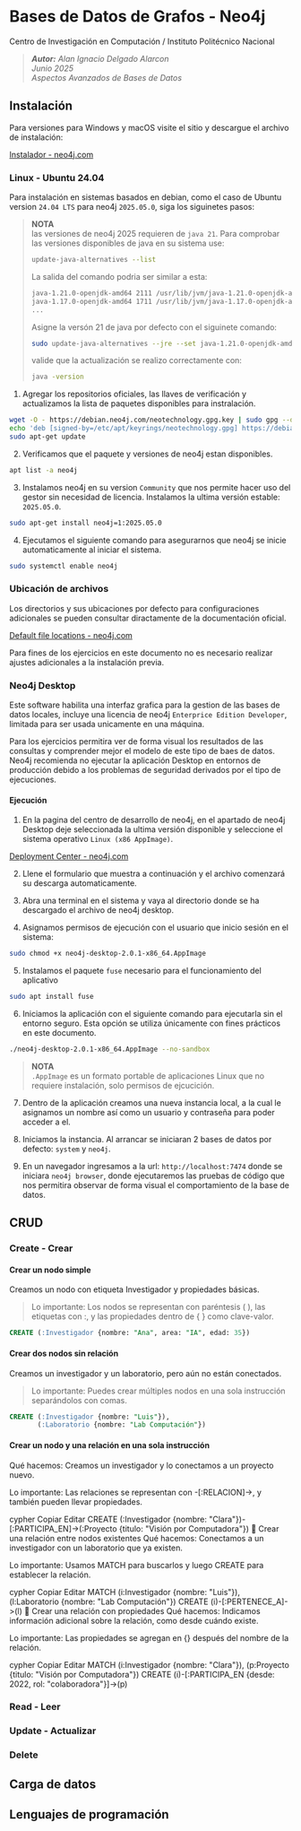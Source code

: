 # Bases de Datos de Grafos - Neo4j
Centro de Investigación en Computación / Instituto Politécnico Nacional

> _**Autor:** Alan Ignacio Delgado Alarcon_  
> *Junio 2025*  
> *Aspectos Avanzados de Bases de Datos*

## Instalación
Para versiones para Windows y macOS visite el sitio y descargue el archivo de instalación:

[Instalador - neo4j.com](https://neo4j.com/deployment-center/?gdb-selfmanaged)

### Linux - Ubuntu 24.04
Para instalación en sistemas basados en debian, como el caso de Ubuntu version `24.04 LTS` para neo4j `2025.05.0`, siga los siguinetes pasos:

> **NOTA**  
> las versiones de neo4j 2025 requieren de `java 21`. Para comprobar las versiones disponibles de java en su sistema use:  
> ```bash
> update-java-alternatives --list
>```
> La salida del comando podria ser similar a esta:
> ```bash
> java-1.21.0-openjdk-amd64 2111 /usr/lib/jvm/java-1.21.0-openjdk-amd64
> java-1.17.0-openjdk-amd64 1711 /usr/lib/jvm/java-1.17.0-openjdk-amd64
> ...
> ```
> Asigne la versón 21 de java por defecto con el siguinete comando:
> ```bash
> sudo update-java-alternatives --jre --set java-1.21.0-openjdk-amd64
> ```
> valide que la actualización se realizo correctamente con:
> ```bash
> java -version
> ```

1. Agregar los repositorios oficiales, las llaves de verificación y actualizamos la lista de paquetes disponibles para instralación.
```bash
wget -O - https://debian.neo4j.com/neotechnology.gpg.key | sudo gpg --dearmor -o /etc/apt/keyrings/neotechnology.gpg
echo 'deb [signed-by=/etc/apt/keyrings/neotechnology.gpg] https://debian.neo4j.com stable latest' | sudo tee -a /etc/apt/sources.list.d/neo4j.list
sudo apt-get update
```

2. Verificamos que el paquete y versiones de neo4j estan disponibles.
```bash
apt list -a neo4j
```

3. Instalamos neo4j en su version `Community` que nos permite hacer uso del gestor sin necesidad de licencia. Instalamos la ultima versión estable: `2025.05.0`.
```bash
sudo apt-get install neo4j=1:2025.05.0
```

4. Ejecutamos el siguiente comando para asegurarnos que neo4j se inicie automaticamente al iniciar el sistema.
```bash
sudo systemctl enable neo4j
```

### Ubicación de archivos
Los directorios y sus ubicaciones por defecto para configuraciones adicionales se pueden consultar diractamente de la documentación oficial.

[Default file locations - neo4j.com](https://neo4j.com/docs/operations-manual/current/configuration/file-locations/)

Para fines de los ejercicios en este documento no es necesario realizar ajustes adicionales a la instalación previa.

### Neo4j Desktop
Este software habilita una interfaz grafica para la gestion de las bases de datos locales, incluye una licencia de neo4j `Enterprice Edition Developer`, limitada para ser usada unicamente en una máquina.

Para los ejercicios permitira ver de forma visual los resultados de las consultas y comprender mejor el modelo de este tipo de baes de datos. Neo4j recomienda no ejecutar la aplicación Desktop en entornos de producción debido a los problemas de seguridad derivados por el tipo de ejecuciones.

#### Ejecución
1. En la pagina del centro de desarrollo de neo4j, en el apartado de neo4j Desktop deje seleccionada la ultima versión disponible y seleccione el sistema operativo `Linux (x86 AppImage)`.

[Deployment Center - neo4j.com](https://neo4j.com/deployment-center/?desktop-gdb)

2. Llene el formulario que muestra a continuación y el archivo comenzará su descarga automaticamente.

3. Abra una terminal en el sistema y vaya al directorio donde se ha descargado el archivo de neo4j desktop.

4. Asignamos permisos de ejecución con el usuario que inicio sesión en el sistema:
```bash
sudo chmod +x neo4j-desktop-2.0.1-x86_64.AppImage
```

5. Instalamos el paquete `fuse` necesario para el funcionamiento del aplicativo
```bash
sudo apt install fuse
```

6. Iniciamos la aplicación con el siguiente comando para ejecutarla sin el entorno seguro. Esta opción se utiliza únicamente con fines prácticos en este documento. 
```bash
./neo4j-desktop-2.0.1-x86_64.AppImage --no-sandbox
```

> **NOTA**  
> `.AppImage` es un formato portable de aplicaciones Linux que no requiere instalación, solo permisos de ejcucición.

7. Dentro de la aplicación creamos una nueva instancia local, a la cual le asignamos un nombre así como un usuario y contraseña para poder acceder a el.

8. Iniciamos la instancia. Al arrancar se iniciaran 2 bases de datos por defecto: `system` y `neo4j`.

9. En un navegador ingresamos a la url: `http://localhost:7474` donde se iniciara `neo4j browser`, donde ejecutaremos las pruebas de código que nos permitira observar de forma visual el comportamiento de la base de datos.

## CRUD
### Create - Crear

#### Crear un nodo simple
Creamos un nodo con etiqueta Investigador y propiedades básicas.
> Lo importante: Los nodos se representan con paréntesis ( ), las etiquetas con :, y las propiedades dentro de { } como clave-valor.
```sql
CREATE (:Investigador {nombre: "Ana", area: "IA", edad: 35})
```

#### Crear dos nodos sin relación
Creamos un investigador y un laboratorio, pero aún no están conectados.
> Lo importante: Puedes crear múltiples nodos en una sola instrucción separándolos con comas.
```sql
CREATE (:Investigador {nombre: "Luis"}),
       (:Laboratorio {nombre: "Lab Computación"})
```

#### Crear un nodo y una relación en una sola instrucción
Qué hacemos: Creamos un investigador y lo conectamos a un proyecto nuevo.

Lo importante: Las relaciones se representan con -[:RELACION]->, y también pueden llevar propiedades.

cypher
Copiar
Editar
CREATE (:Investigador {nombre: "Clara"})-[:PARTICIPA_EN]->(:Proyecto {titulo: "Visión por Computadora"})
🔸 Crear una relación entre nodos existentes
Qué hacemos: Conectamos a un investigador con un laboratorio que ya existen.

Lo importante: Usamos MATCH para buscarlos y luego CREATE para establecer la relación.

cypher
Copiar
Editar
MATCH (i:Investigador {nombre: "Luis"}), (l:Laboratorio {nombre: "Lab Computación"})
CREATE (i)-[:PERTENECE_A]->(l)
🔸 Crear una relación con propiedades
Qué hacemos: Indicamos información adicional sobre la relación, como desde cuándo existe.

Lo importante: Las propiedades se agregan en {} después del nombre de la relación.

cypher
Copiar
Editar
MATCH (i:Investigador {nombre: "Clara"}), (p:Proyecto {titulo: "Visión por Computadora"})
CREATE (i)-[:PARTICIPA_EN {desde: 2022, rol: "colaboradora"}]->(p)

### Read - Leer



### Update - Actualizar


### Delete 


## Carga de datos



## Lenguajes de programación

```bash

```
